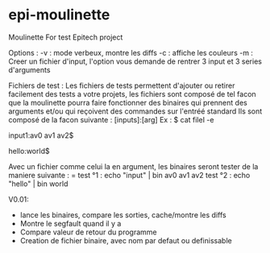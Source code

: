# epi-moulinette
Moulinette For test Epitech project

Options :
  -v : mode verbeux, montre les diffs
  -c : affiche les couleurs
  -m : Creer un fichier d'input, l'option vous demande de rentrer 3 input et 3 series d'arguments
  
  
Fichiers de test :
  Les fichiers de tests permettent d'ajouter ou retirer facilement des tests a votre projets, les fichiers sont composé de tel facon que
  la moulinette pourra faire fonctionner des binaires qui prennent des arguments et/ou qui reçoivent des commandes sur l'entréé standard
  Ils sont composé de la facon suivante :
  [inputs]:[arg]
  Ex : 
  $ cat fileI -e
  
  input1:av0 av1 av2$
  
  hello:world$
  
  Avec un fichier comme celui la en argument, les binaires seront tester de la maniere suivante : =
    test °1 : echo "input" | bin av0 av1 av2
    test °2 : echo "hello" | bin world
    
    
 V0.01:
  - lance les binaires, compare les sorties, cache/montre les diffs
  - Montre le segfault quand il y a 
  - Compare valeur de retour du programme
  - Creation de fichier binaire, avec nom par defaut ou definissable
  
